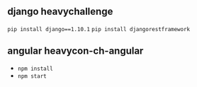 ###

## django heavychallenge

`pip install django==1.10.1`
`pip install djangorestframework`


## angular heavycon-ch-angular
- `npm install`
- `npm start`